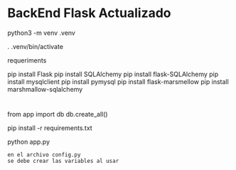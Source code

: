 # BackEnd Flask Actualizado

python3 -m venv .venv

. .venv/bin/activate

requeriments

pip install Flask
pip install SQLAlchemy
pip install flask-SQLAlchemy
pip install mysqlclient
pip install pymysql
pip install flask-marsmellow
pip install marshmallow-sqlalchemy
#

from app import db
db.create_all()


<!-- 
pip install python-decouple
pip install pymysql
pip install PyJWT
pip install Flask-OAuthlib
pip install flask-restplus
pip install Flask-SQLAlchemy
pip install Flask-Principal
pip install Flask-Migrate

 -->



pip install -r requirements.txt

python app.py


```
en el archivo config.py
se debe crear las variables al usar 
```